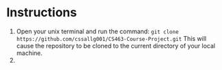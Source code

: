# Instructions
 
1. Open your unix terminal and run the command:
    `git clone https://github.com/cssallg001/CS463-Course-Project.git`
    This will cause the repository to be cloned to the current directory of your local machine. 
2. 